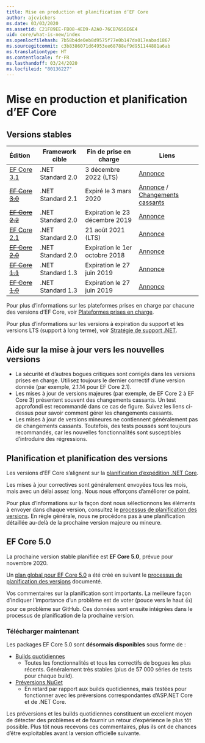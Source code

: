 ```yaml
---
title: Mise en production et planification d’EF Core
author: ajcvickers
ms.date: 03/03/2020
ms.assetid: C21F89EE-FB08-4ED9-A2A0-76CB7656E6E4
uid: core/what-is-new/index
ms.openlocfilehash: 7b58b4de0eb8d9575f77e0b147da017eabad1867
ms.sourcegitcommit: c3b8386071d64953ee68788ef9d951144881a6ab
ms.translationtype: HT
ms.contentlocale: fr-FR
ms.lasthandoff: 03/24/2020
ms.locfileid: "80136227"
---
```

# <a name="ef-core-releases-and-planning"></a>Mise en production et planification d’EF Core

## <a name="stable-releases"></a>Versions stables

| Édition | Framework cible | Fin de prise en charge | Liens
|:--------|------------------|-----------------|------
| [EF Core 3.1](https://www.nuget.org/packages/Microsoft.EntityFrameworkCore/3.1.2) | .NET Standard 2.0 | 3 décembre 2022 (LTS) | [Annonce](https://devblogs.microsoft.com/dotnet/announcing-entity-framework-core-3-1-and-entity-framework-6-4/)
| ~~[EF Core 3.0](https://www.nuget.org/packages/Microsoft.EntityFrameworkCore/3.0.3)~~ | .NET Standard 2.1 | Expiré le 3 mars 2020 | [Annonce](https://devblogs.microsoft.com/dotnet/announcing-ef-core-3-0-and-ef-6-3-general-availability/) / [Changements cassants](ef-core-3.0/breaking-changes.md)
| ~~[EF Core 2.2](https://www.nuget.org/packages/Microsoft.EntityFrameworkCore/2.2.6)~~ | .NET Standard 2.0 | Expiration le 23 décembre 2019 | [Annonce](https://devblogs.microsoft.com/dotnet/announcing-entity-framework-core-2-2/)
| [EF Core 2.1](https://www.nuget.org/packages/Microsoft.EntityFrameworkCore/2.1.14) | .NET Standard 2.0 | 21 août 2021 (LTS) | [Annonce](https://devblogs.microsoft.com/dotnet/announcing-entity-framework-core-2-1/)
| ~~[EF Core 2.0](https://www.nuget.org/packages/Microsoft.EntityFrameworkCore/2.0.3)~~ | .NET Standard 2.0 | Expiration le 1er octobre 2018 | [Annonce](https://devblogs.microsoft.com/dotnet/announcing-entity-framework-core-2-0/)
| ~~[EF Core 1.1](https://www.nuget.org/packages/Microsoft.EntityFrameworkCore/1.1.6)~~ | .NET Standard 1.3 | Expiration le 27 juin 2019 | [Annonce](https://devblogs.microsoft.com/dotnet/announcing-entity-framework-core-1-1/)
| ~~[EF Core 1.0](https://www.nuget.org/packages/Microsoft.EntityFrameworkCore/1.0.6)~~ | .NET Standard 1.3 | Expiration le 27 juin 2019 | [Annonce](https://devblogs.microsoft.com/dotnet/entity-framework-core-1-0-0-available/)

Pour plus d’informations sur les plateformes prises en charge par chacune des versions d’EF Core, voir [Plateformes prises en charge](../platforms/index.md).

Pour plus d’informations sur les versions à expiration du support et les versions LTS (support à long terme), voir [Stratégie de support .NET](https://dotnet.microsoft.com/platform/support/policy/dotnet-core).

## <a name="guidance-on-updating-to-new-releases"></a>Aide sur la mise à jour vers les nouvelles versions

* La sécurité et d’autres bogues critiques sont corrigés dans les versions prises en charge. Utilisez toujours le dernier correctif d’une version donnée (par exemple, 2.1.14 pour EF Core 2.1).
* Les mises à jour de versions majeures (par exemple, de EF Core 2 à EF Core 3) présentent souvent des changements cassants. Un test approfondi est recommandé dans ce cas de figure. Suivez les liens ci-dessus pour savoir comment gérer les changements cassants.
* Les mises à jour de versions mineures ne contiennent généralement pas de changements cassants. Toutefois, des tests poussés sont toujours recommandés, car les nouvelles fonctionnalités sont susceptibles d’introduire des régressions.

## <a name="release-planning-and-schedules"></a>Planification et planification des versions

Les versions d’EF Core s’alignent sur la [planification d’expédition .NET Core](https://github.com/dotnet/core/blob/master/roadmap.md).

Les mises à jour correctives sont généralement envoyées tous les mois, mais avec un délai assez long.
Nous nous efforçons d’améliorer ce point.

Pour plus d’informations sur la façon dont nous sélectionnons les éléments à envoyer dans chaque version, consultez le [processus de planification des versions](release-planning.md).
En règle générale, nous ne procédons pas à une planification détaillée au-delà de la prochaine version majeure ou mineure.

## <a name="ef-core-50"></a>EF Core 5.0

La prochaine version stable planifiée est **EF Core 5.0**, prévue pour novembre 2020.

Un [plan global pour EF Core 5.0](ef-core-5.0/plan.md) a été créé en suivant le [processus de planification des versions](release-planning.md) documenté.

Vos commentaires sur la planification sont importants.
La meilleure façon d’indiquer l’importance d’un problème est de voter (pouce vers le haut 👍) pour ce problème sur GitHub.
Ces données sont ensuite intégrées dans le processus de planification de la prochaine version.

### <a name="get-it-now"></a>Télécharger maintenant

Les packages EF Core 5.0 sont **désormais disponibles**  sous forme de :

* [Builds quotidiennes](https://github.com/dotnet/aspnetcore/blob/master/docs/DailyBuilds.md)
  * Toutes les fonctionnalités et tous les correctifs de bogues les plus récents. Généralement très stables (plus de 57 000 séries de tests pour chaque build).
* [Préversions NuGet](https://www.nuget.org/packages/Microsoft.EntityFrameworkCore)
  * En retard par rapport aux builds quotidiennes, mais testées pour fonctionner avec les préversions correspondantes d’ASP.NET Core et de .NET Core.

Les préversions et les builds quotidiennes constituent un excellent moyen de détecter des problèmes et de fournir un retour d’expérience le plus tôt possible.
Plus tôt nous recevons ces commentaires, plus ils ont de chances d’être exploitables avant la version officielle suivante.
